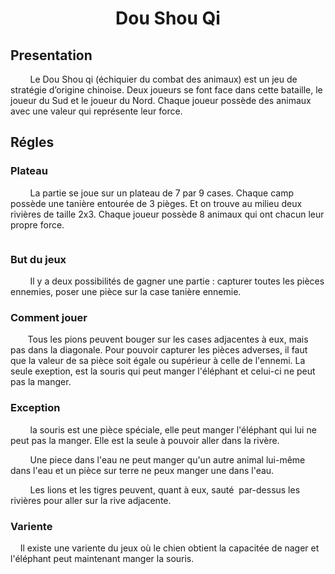 <h1 align=center>Dou Shou Qi</h1>

## Presentation

        Le Dou Shou qi (échiquier du combat des animaux) est un jeu de stratégie d’origine chinoise. Deux joueurs se font face dans cette bataille, le joueur du Sud et le joueur du Nord. Chaque joueur possède des animaux avec une valeur qui représente leur force.

## Régles

### Plateau

        La partie se joue sur un plateau de 7 par 9 cases. Chaque camp possède une tanière entourée de 3 pièges. Et on trouve au milieu deux rivières de taille 2x3. Chaque joueur possède 8 animaux qui ont chacun leur propre force.

<div align="center">
<img src="https://www.pousseurdebois.fr/wp-content/uploads/2012/07/dou-shou-qi-plateau-de-jeu.png" title="" alt="">
</div>

### But du jeux

        Il y a deux possibilités de gagner une partie : capturer toutes les pièces ennemies, poser une pièce sur la case tanière ennemie.

### Comment jouer

       Tous les pions peuvent bouger sur les cases adjacentes à eux, mais pas dans la diagonale. Pour pouvoir capturer les pièces adverses, il faut que la valeur de sa pièce soit égale ou supérieur à celle de l'ennemi. La seule exeption, est la souris qui peut manger l'éléphant et celui-ci ne peut pas la manger. 

### Exception

        la souris est une pièce spéciale, elle peut manger l'éléphant qui lui ne peut pas la manger. Elle est la seule à pouvoir aller dans la rivère.

        Une piece dans l'eau ne peut manger qu'un autre animal lui-même dans l'eau et un pièce sur terre ne peux manger une dans l'eau.

        Les lions et les tigres peuvent, quant à eux, sauté  par-dessus les rivières pour aller sur la rive adjacente.

### Variente

    Il existe une variente du jeux où le chien obtient la capacitée de nager et l'éléphant peut maintenant manger la souris.

        
